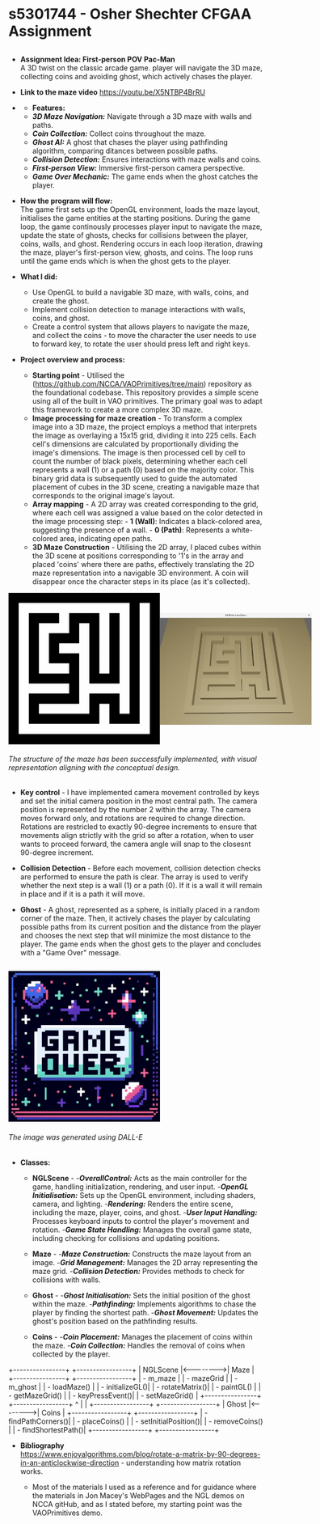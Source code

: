 # s5301744 - Osher Shechter CFGAA Assignment

##
- **Assignment Idea: First-person POV Pac-Man**     
    A 3D twist on the classic arcade game. player will navigate the 3D maze, collecting coins and avoiding ghost, which actively chases the player.

- **Link to the maze video** https://youtu.be/X5NTBP4BrRU

- - **Features:**
  - ***3D Maze Navigation:*** Navigate through a 3D maze with walls and paths.
  - ***Coin Collection:*** Collect coins throughout the maze.
  - ***Ghost AI:*** A ghost that chases the player using pathfinding algorithm, comparing ditances between possible paths.
  - ***Collision Detection:*** Ensures interactions with maze walls and coins.
  - ***First-person View:*** Immersive first-person camera perspective.
  - ***Game Over Mechanic:*** The game ends when the ghost catches the player.

- **How the program will flow:**  
The game first sets up the OpenGL environment, loads the maze layout, initialises the game entities at the starting positions. During the game loop, the game continously processes player input to navigate the maze, update the state of ghosts, checks for collisions between the player, coins, walls, and ghost. Rendering occurs in each loop iteration, drawing the maze, player's first-person view, ghosts, and coins. The loop runs until the game ends which is when the ghost gets to the player.

- **What I did:**
    - Use OpenGL to build a navigable 3D maze, with walls, coins, and create the ghost.
    - Implement collision detection to manage interactions with walls, coins, and ghost.
    - Create a control system that allows players to navigate the maze, and collect the coins - to move the character the user needs to use to forward key, to rotate the user should press left and right keys.


- **Project overview and process:**
    - **Starting point** - Utilised the (https://github.com/NCCA/VAOPrimitives/tree/main) repository as the foundational codebase. This repository provides a simple scene using all of the built in VAO primitives. The primary goal was to adapt this framework to create a more complex 3D maze.
    - **Image processing for maze creation** - To transform a complex image into a 3D maze, the project employs a method that interprets the image as overlaying a 15x15 grid, dividing it into 225 cells. Each cell's dimensions are calculated by proportionally dividing the image's dimensions. The image is then processed cell by cell to count the number of black pixels, determining whether each cell represents a wall (1) or a path (0) based on the majority color. This binary grid data is subsequently used to guide the automated placement of cubes in the 3D scene, creating a navigable maze that corresponds to the original image's layout.
    - **Array mapping** - A 2D array was created corresponding to the grid, where each cell was assigned a value based on the color detected in the image processing step:
                            - **1 (Wall)**: Indicates a black-colored area, suggesting the presence of a wall.
                            - **0 (Path)**: Represents a white-colored area, indicating open paths.
    - **3D Maze Construction** - Utilising the 2D array, I placed cubes within the 3D scene at positions corresponding to '1's in the array and placed 'coins' where there are paths, effectively translating the 2D maze representation into a navigable 3D environment. A coin will disappear once the character steps in its place (as it's collected).

<div style="display: flex; justify-content: space-around; align-items: center;">
  <img src="https://github.com/NCCA/cfgaa24programingassignment-Oshersh15/blob/main/image/Maze.png" alt="Maze Image 1" width="300"/>
  <img src="https://github.com/NCCA/cfgaa24programingassignment-Oshersh15/blob/main/image/mazeScreenshot.png" alt="Maze Image 2" width="300"/>
</div>

 ###### The structure of the maze has been successfully implemented, with visual representation aligning with the conceptual design. 
 
   - **Key control** - I have implemented camera movement controlled by keys and set the initial camera position in the most central path. The camera position is represented by the number 2 within the array. The camera moves forward only, and rotations are required to change direction. Rotations are restricled to exactly 90-degree increments to ensure that movements align strictly with the grid so after a rotation, when to user wants to proceed forward, the camera angle will snap to the closesnt 90-degree increment.

 - **Collision Detection** - Before each movement, collision detection checks are performed to ensure the path is clear. The array is used to verify whether the next step  is a wall (1) or a path (0). If it is a wall it will remain in place and if it is a path it will move.

 - **Ghost** - A ghost, represented as a sphere, is initially placed in a random corner of the maze. Then, it actively chases the player by calculating possible paths from its current position and the distance from the player and chooses the next step that will minimize the most distance to the player. The game ends when the ghost gets to the player and concludes with a "Game Over" message. 

    <div style="display: flex; justify-content: space-around; align-items: center;">
  <img src="https://github.com/NCCA/cfgaa24programingassignment-Oshersh15/blob/main/image/game.jpg" alt="Maze Image 1" width="300"/>

  ###### The image was generated using DALL-E

 - **Classes:**
    - **NGLScene** -
        -***OverallControl:*** Acts as the main controller for the game, handling initialization, rendering, and user input.
       -***OpenGL Initialisation:*** Sets up the OpenGL environment, including shaders, camera, and lighting.
       -***Rendering:*** Renders the entire scene, including the maze, player, coins, and ghost.
       -***User Input Handling:*** Processes keyboard inputs to control the player's movement and rotation.
       -***Game State Handling:*** Manages the overall game state, including checking for collisions and updating positions.
      
   - **Maze** -
      -***Maze Construction:*** Constructs the maze layout from an image.
     -***Grid Management:*** Manages the 2D array representing the maze grid.
     -***Collision Detection:*** Provides methods to check for collisions with walls.

   - **Ghost** -
    -***Ghost Initialisation:*** Sets the initial position of the ghost within the maze.
    -***Pathfinding:*** Implements algorithms to chase the player by finding the shortest path.
    -***Ghost Movement:*** Updates the ghost's position based on the pathfinding results.

   - **Coins** -
    -***Coin Placement:*** Manages the placement of coins within the maze.
    -***Coin Collection:*** Handles the removal of coins when collected by the player.

+----------------+          +-----------------+
|   NGLScene     |<-------->|      Maze       |
+----------------+          +-----------------+
| - m_maze       |          | - mazeGrid      |
| - m_ghost      |          | - loadMaze()    |
| - initializeGL()|         | - rotateMatrix()|
| - paintGL()    |          | - getMazeGrid() |
| - keyPressEvent()|        | - setMazeGrid() |
+----------------+          +-----------------+
        ^
        |
        |
+-----------------+          +-----------------+
|     Ghost       |<-------->|      Coins      |
+-----------------+          +-----------------+
| - findPathCorners()|       | - placeCoins()  |
| - setInitialPosition()|    | - removeCoins() |
| - findShortestPath()|      +-----------------+
+-----------------+

- **Bibliography**  
    https://www.enjoyalgorithms.com/blog/rotate-a-matrix-by-90-degrees-in-an-anticlockwise-direction - understanding how matrix rotation works.

    - Most of the materials I used as a reference and for guidance where the materials in Jon Macey's WebPages and the NGL demos on NCCA gitHub, and as I stated before, my starting point was the VAOPrimitives demo.
      
